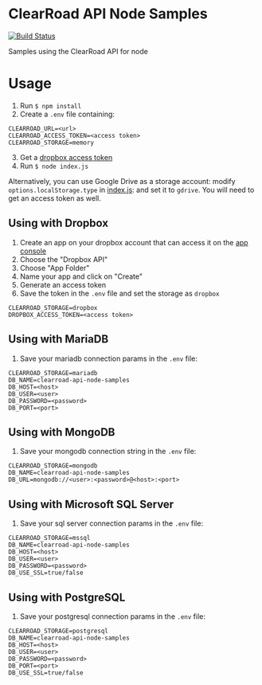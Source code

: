 # ClearRoad API Node Samples

[![Build Status](https://gitlab.com/clearroad/api-node-samples/badges/master/pipeline.svg)](https://gitlab.com/clearroad/api-node-samples/commits/master)

Samples using the ClearRoad API for node

# Usage

1. Run `$ npm install`
2. Create a `.env` file containing:
```
CLEARROAD_URL=<url>
CLEARROAD_ACCESS_TOKEN=<access token>
CLEARROAD_STORAGE=memory
```

3. Get a [dropbox access token](#dropbox)
4. Run `$ node index.js`

Alternatively, you can use Google Drive as a storage account: modify `options.localStorage.type` in [index.js](index.js#L15): and set it to `gdrive`. You will need to get an access token as well.

## <a name="dropbox"></a> Using with Dropbox

1. Create an app on your dropbox account that can access it on the [app console](https://www.dropbox.com/developers/apps)
2. Choose the "Dropbox API"
3. Choose "App Folder"
4. Name your app and click on "Create"
6. Generate an access token
7. Save the token in the `.env` file and set the storage as `dropbox`
```
CLEARROAD_STORAGE=dropbox
DROPBOX_ACCESS_TOKEN=<access token>
```

## <a name="mariadb"></a> Using with MariaDB

1. Save your mariadb connection params in the `.env` file:
```
CLEARROAD_STORAGE=mariadb
DB_NAME=clearroad-api-node-samples
DB_HOST=<host>
DB_USER=<user>
DB_PASSWORD=<password>
DB_PORT=<port>
```

## <a name="mongodb"></a> Using with MongoDB

1. Save your mongodb connection string in the `.env` file:
```
CLEARROAD_STORAGE=mongodb
DB_NAME=clearroad-api-node-samples
DB_URL=mongodb://<user>:<password>@<host>:<port>
```

## <a name="mssql"></a> Using with Microsoft SQL Server

1. Save your sql server connection params in the `.env` file:
```
CLEARROAD_STORAGE=mssql
DB_NAME=clearroad-api-node-samples
DB_HOST=<host>
DB_USER=<user>
DB_PASSWORD=<password>
DB_USE_SSL=true/false
```

## <a name="postgresql"></a> Using with PostgreSQL

1. Save your postgresql connection params in the `.env` file:
```
CLEARROAD_STORAGE=postgresql
DB_NAME=clearroad-api-node-samples
DB_HOST=<host>
DB_USER=<user>
DB_PASSWORD=<password>
DB_PORT=<port>
DB_USE_SSL=true/false
```
